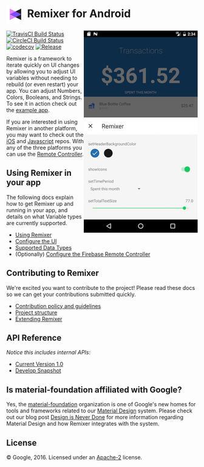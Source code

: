 # <img align="center" src="docs/small_logo.png"> Remixer for Android

<img align="right" src="docs/remixer_screenshot.png" width="300px">

[![TravisCI Build Status](https://travis-ci.org/material-foundation/material-remixer-android.svg?branch=develop)](https://travis-ci.org/material-foundation/material-remixer-android) [![CircleCI Build Status](https://circleci.com/gh/material-foundation/material-remixer-android.svg?style=shield)](https://circleci.com/gh/material-foundation/material-remixer-android) [![codecov](https://codecov.io/gh/material-foundation/material-remixer-android/branch/develop/graph/badge.svg)](https://codecov.io/gh/material-foundation/material-remixer-android) [![Release](https://jitpack.io/v/material-foundation/material-remixer-android.svg )](https://jitpack.io/#material-foundation/material-remixer-android)

Remixer is a framework to iterate quickly on UI changes by allowing you to adjust UI variables without needing to rebuild (or even restart) your app. You can adjust Numbers, Colors, Booleans, and Strings. To see it in action check out the [example app](https://github.com/material-foundation/material-remixer-android/tree/develop/remixer_example).

If you are interested in using Remixer in another platform, you may want to check out the [iOS](https://github.com/material-foundation/material-remixer-ios) and [Javascript](https://github.com/material-foundation/material-remixer-js) repos. With any of the three platforms you can use the [Remote Controller](https://github.com/material-foundation/material-remixer-remote-web).

## Using Remixer in your app

The following docs explain how to get Remixer up and running in your app, and details on what Variable types are currently supported.

- [Using Remixer](docs/USING_REMIXER.md)
- [Configure the UI](docs/CONFIGURE_UI.md)
- [Supported Data Types](docs/SUPPORTED_DATA_TYPES.md)
- (Optionally) [Configure the Firebase Remote Controller](docs/CONFIGURE_FIREBASE.md)

## Contributing to Remixer

We're excited you want to contribute to the project! Please read these docs so we can get your contributions submitted quickly.

- [Contribution policy and guidelines](docs/CONTRIBUTING.md)
- [Project structure](docs/PROJECT_STRUCTURE.md)
- [Extending Remixer](docs/EXTENDING_REMIXER.md)

## API Reference

_Notice this includes internal APIs_:

- [Current Version 1.0](https://jitpack.io/com/github/material-foundation/material-remixer-android/remixer/1.0/javadoc/index.html)
- [Develop Snapshot](https://jitpack.io/com/github/material-foundation/material-remixer-android/remixer/develop-SNAPSHOT/javadoc/index.html)

## Is material-foundation affiliated with Google?

Yes, the [material-foundation](https://github.com/material-foundation) organization is one of Google's new homes for tools and frameworks related to our [Material Design](https://material.io) system. Please check out our blog post [Design is Never Done](https://design.google.com/articles/design-is-never-done/) for more information regarding Material Design and how Remixer integrates with the system.

## License

© Google, 2016. Licensed under an [Apache-2](https://github.com/material-foundation/material-remixer-android/blob/develop/LICENSE) license.
